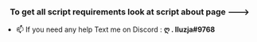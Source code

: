 <h3 align="center">To get all script requirements look at script about page ---></h3>

- 📫 If you need any help Text me on Discord : **ღ . Iluzja#9768**
